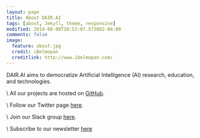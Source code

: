 ```yaml
---
layout: page
title: About DAIR.AI
tags: [about, Jekyll, theme, responsive]
modified: 2014-08-08T20:53:07.573882-04:00
comments: false
image:
  feature: about.jpg
  credit: iBelmopan
  creditlink: http://www.ibelmopan.com/
---
```


DAIR.AI aims to democratize Artificial Intelligence (AI) research, education, and technologies.

\\
All our projects are hosted on [GitHub](https://github.com/dair-ai).

\\
Follow our Twitter page [here](https://twitter.com/dair_ai).

\\
Join our Slack group [here](https://join.slack.com/t/dairai/shared_invite/zt-pcxkmoip-b4nJkci8L_dynpMwLvlCcQ).

\\
Subscribe to our newsletter [here](https://nlpnews.substack.com/)
